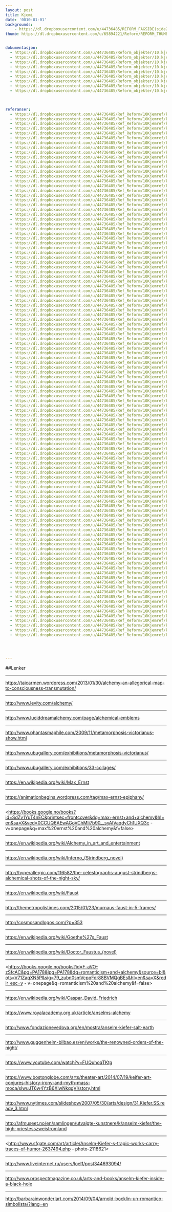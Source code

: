 ```yaml
---
layout: post
title: Kjemi
date: '0010-01-01'
backgrounds:
    - https://dl.dropboxusercontent.com/u/44736485/REFORM_FAGSIDE(side2)/10.Kjemi2m.jpg
thumb: https://dl.dropboxusercontent.com/u/65894221/Reform/REFORM_THUMBNAILS/10.Kjemi.jpg


dokumentasjon:
  - https://dl.dropboxusercontent.com/u/44736485/Reform_objekter/10.kjem1.jpg
  - https://dl.dropboxusercontent.com/u/44736485/Reform_objekter/10.kjem2.jpg
  - https://dl.dropboxusercontent.com/u/44736485/Reform_objekter/10.kjem3.jpg
  - https://dl.dropboxusercontent.com/u/44736485/Reform_objekter/10.kjem4.jpg
  - https://dl.dropboxusercontent.com/u/44736485/Reform_objekter/10.kjem5.jpg
  - https://dl.dropboxusercontent.com/u/44736485/Reform_objekter/10.kjem6.jpg
  - https://dl.dropboxusercontent.com/u/44736485/Reform_objekter/10.kjem7.jpg
  - https://dl.dropboxusercontent.com/u/44736485/Reform_objekter/10.kjem8.jpg
  - https://dl.dropboxusercontent.com/u/44736485/Reform_objekter/10.kjem9.jpg
  


referanser:
  - https://dl.dropboxusercontent.com/u/44736485/Ref_Reform/10Kjemref/kjemref01.jpg
  - https://dl.dropboxusercontent.com/u/44736485/Ref_Reform/10Kjemref/kjemref01b.jpg
  - https://dl.dropboxusercontent.com/u/44736485/Ref_Reform/10Kjemref/kjemref01c.jpg
  - https://dl.dropboxusercontent.com/u/44736485/Ref_Reform/10Kjemref/kjemref02.jpg
  - https://dl.dropboxusercontent.com/u/44736485/Ref_Reform/10Kjemref/kjemref04.jpg
  - https://dl.dropboxusercontent.com/u/44736485/Ref_Reform/10Kjemref/kjemref05.jpg
  - https://dl.dropboxusercontent.com/u/44736485/Ref_Reform/10Kjemref/kjemref06.jpg
  - https://dl.dropboxusercontent.com/u/44736485/Ref_Reform/10Kjemref/kjemref06b.jpg
  - https://dl.dropboxusercontent.com/u/44736485/Ref_Reform/10Kjemref/kjemref06c.jpg
  - https://dl.dropboxusercontent.com/u/44736485/Ref_Reform/10Kjemref/kjemref07.jpg
  - https://dl.dropboxusercontent.com/u/44736485/Ref_Reform/10Kjemref/kjemref08.jpg
  - https://dl.dropboxusercontent.com/u/44736485/Ref_Reform/10Kjemref/kjemref09.jpg
  - https://dl.dropboxusercontent.com/u/44736485/Ref_Reform/10Kjemref/kjemref10.jpg
  - https://dl.dropboxusercontent.com/u/44736485/Ref_Reform/10Kjemref/kjemref11.jpg
  - https://dl.dropboxusercontent.com/u/44736485/Ref_Reform/10Kjemref/kjemref11b.jpg
  - https://dl.dropboxusercontent.com/u/44736485/Ref_Reform/10Kjemref/kjemref12.jpg
  - https://dl.dropboxusercontent.com/u/44736485/Ref_Reform/10Kjemref/kjemref13.jpg
  - https://dl.dropboxusercontent.com/u/44736485/Ref_Reform/10Kjemref/kjemref14.jpg
  - https://dl.dropboxusercontent.com/u/44736485/Ref_Reform/10Kjemref/kjemref15.jpg
  - https://dl.dropboxusercontent.com/u/44736485/Ref_Reform/10Kjemref/kjemref16.jpg
  - https://dl.dropboxusercontent.com/u/44736485/Ref_Reform/10Kjemref/kjemref17.jpg
  - https://dl.dropboxusercontent.com/u/44736485/Ref_Reform/10Kjemref/kjemref18.jpg
  - https://dl.dropboxusercontent.com/u/44736485/Ref_Reform/10Kjemref/kjemref18b.jpg
  - https://dl.dropboxusercontent.com/u/44736485/Ref_Reform/10Kjemref/kjemref19.jpg
  - https://dl.dropboxusercontent.com/u/44736485/Ref_Reform/10Kjemref/kjemref20.jpg
  - https://dl.dropboxusercontent.com/u/44736485/Ref_Reform/10Kjemref/kjemref20b.jpg
  - https://dl.dropboxusercontent.com/u/44736485/Ref_Reform/10Kjemref/kjemref21.jpg
  - https://dl.dropboxusercontent.com/u/44736485/Ref_Reform/10Kjemref/kjemref22.jpg
  - https://dl.dropboxusercontent.com/u/44736485/Ref_Reform/10Kjemref/kjemref22b.jpg
  - https://dl.dropboxusercontent.com/u/44736485/Ref_Reform/10Kjemref/kjemref22c.jpg
  - https://dl.dropboxusercontent.com/u/44736485/Ref_Reform/10Kjemref/kjemref22d.jpg
  - https://dl.dropboxusercontent.com/u/44736485/Ref_Reform/10Kjemref/kjemref22e.jpg
  - https://dl.dropboxusercontent.com/u/44736485/Ref_Reform/10Kjemref/kjemref22f.jpg
  - https://dl.dropboxusercontent.com/u/44736485/Ref_Reform/10Kjemref/kjemref22g.jpg
  - https://dl.dropboxusercontent.com/u/44736485/Ref_Reform/10Kjemref/kjemref22h.jpg
  - https://dl.dropboxusercontent.com/u/44736485/Ref_Reform/10Kjemref/kjemref23.jpg
  - https://dl.dropboxusercontent.com/u/44736485/Ref_Reform/10Kjemref/kjemref24.jpg
  - https://dl.dropboxusercontent.com/u/44736485/Ref_Reform/10Kjemref/kjemref25.jpg
  - https://dl.dropboxusercontent.com/u/44736485/Ref_Reform/10Kjemref/kjemref26.jpg
  - https://dl.dropboxusercontent.com/u/44736485/Ref_Reform/10Kjemref/kjemref27.jpg
  - https://dl.dropboxusercontent.com/u/44736485/Ref_Reform/10Kjemref/kjemref28.jpg
  - https://dl.dropboxusercontent.com/u/44736485/Ref_Reform/10Kjemref/kjemref29.jpg
  - https://dl.dropboxusercontent.com/u/44736485/Ref_Reform/10Kjemref/kjemref30.jpg
  - https://dl.dropboxusercontent.com/u/44736485/Ref_Reform/10Kjemref/kjemref31.jpg
  - https://dl.dropboxusercontent.com/u/44736485/Ref_Reform/10Kjemref/kjemref32.jpg
  - https://dl.dropboxusercontent.com/u/44736485/Ref_Reform/10Kjemref/kjemref33.jpg
  - https://dl.dropboxusercontent.com/u/44736485/Ref_Reform/10Kjemref/kjemref34.jpg
  - https://dl.dropboxusercontent.com/u/44736485/Ref_Reform/10Kjemref/kjemref35.jpg
  - https://dl.dropboxusercontent.com/u/44736485/Ref_Reform/10Kjemref/kjemref35b.jpg
  - https://dl.dropboxusercontent.com/u/44736485/Ref_Reform/10Kjemref/kjemref35c.jpg
  - https://dl.dropboxusercontent.com/u/44736485/Ref_Reform/10Kjemref/kjemref35e.jpg
  - https://dl.dropboxusercontent.com/u/44736485/Ref_Reform/10Kjemref/kjemref35g.jpg
  - https://dl.dropboxusercontent.com/u/44736485/Ref_Reform/10Kjemref/kjemref35h.jpg
  - https://dl.dropboxusercontent.com/u/44736485/Ref_Reform/10Kjemref/kjemref35m.jpg
  - https://dl.dropboxusercontent.com/u/44736485/Ref_Reform/10Kjemref/kjemref35n.jpg
  - https://dl.dropboxusercontent.com/u/44736485/Ref_Reform/10Kjemref/kjemref36.jpg
  - https://dl.dropboxusercontent.com/u/44736485/Ref_Reform/10Kjemref/kjemref37.jpg
  - https://dl.dropboxusercontent.com/u/44736485/Ref_Reform/10Kjemref/kjemref38.jpg
  - https://dl.dropboxusercontent.com/u/44736485/Ref_Reform/10Kjemref/kjemref39.jpg
  - https://dl.dropboxusercontent.com/u/44736485/Ref_Reform/10Kjemref/kjemref40.jpg
  - https://dl.dropboxusercontent.com/u/44736485/Ref_Reform/10Kjemref/kjemref41.jpg
  - https://dl.dropboxusercontent.com/u/44736485/Ref_Reform/10Kjemref/kjemref42.jpg
  - https://dl.dropboxusercontent.com/u/44736485/Ref_Reform/10Kjemref/kjemref43.jpg
  - https://dl.dropboxusercontent.com/u/44736485/Ref_Reform/10Kjemref/kjemref44.jpg
  - https://dl.dropboxusercontent.com/u/44736485/Ref_Reform/10Kjemref/kjemref45.jpg
  - https://dl.dropboxusercontent.com/u/44736485/Ref_Reform/10Kjemref/kjemref46.jpg
  - https://dl.dropboxusercontent.com/u/44736485/Ref_Reform/10Kjemref/kjemref47.jpg
  - https://dl.dropboxusercontent.com/u/44736485/Ref_Reform/10Kjemref/kjemref48.jpg
  - https://dl.dropboxusercontent.com/u/44736485/Ref_Reform/10Kjemref/kjemref49.jpg
  - https://dl.dropboxusercontent.com/u/44736485/Ref_Reform/10Kjemref/kjemref50.jpg
  - https://dl.dropboxusercontent.com/u/44736485/Ref_Reform/10Kjemref/kjemref51.jpg
  - https://dl.dropboxusercontent.com/u/44736485/Ref_Reform/10Kjemref/kjemref52.jpg
  - https://dl.dropboxusercontent.com/u/44736485/Ref_Reform/10Kjemref/kjemref53.jpg
  - https://dl.dropboxusercontent.com/u/44736485/Ref_Reform/10Kjemref/kjemref54.jpg
  - https://dl.dropboxusercontent.com/u/44736485/Ref_Reform/10Kjemref/kjemref55.jpg
  - https://dl.dropboxusercontent.com/u/44736485/Ref_Reform/10Kjemref/kjemref56.jpg
  - https://dl.dropboxusercontent.com/u/44736485/Ref_Reform/10Kjemref/kjemref57.jpg
  - https://dl.dropboxusercontent.com/u/44736485/Ref_Reform/10Kjemref/kjemref58.jpg
  - https://dl.dropboxusercontent.com/u/44736485/Ref_Reform/10Kjemref/kjemref59.jpg
  - https://dl.dropboxusercontent.com/u/44736485/Ref_Reform/10Kjemref/kjemref60.jpg
  - https://dl.dropboxusercontent.com/u/44736485/Ref_Reform/10Kjemref/kjemref61.jpg
  - https://dl.dropboxusercontent.com/u/44736485/Ref_Reform/10Kjemref/kjemref62.jpg
  - https://dl.dropboxusercontent.com/u/44736485/Ref_Reform/10Kjemref/kjemref63.jpg
  - https://dl.dropboxusercontent.com/u/44736485/Ref_Reform/10Kjemref/kjemref64.jpg
  - https://dl.dropboxusercontent.com/u/44736485/Ref_Reform/10Kjemref/kjemref65.jpg
  - https://dl.dropboxusercontent.com/u/44736485/Ref_Reform/10Kjemref/kjemref66.jpg
  - https://dl.dropboxusercontent.com/u/44736485/Ref_Reform/10Kjemref/kjemref67.jpg
  - https://dl.dropboxusercontent.com/u/44736485/Ref_Reform/10Kjemref/kjemref68.jpg
  - https://dl.dropboxusercontent.com/u/44736485/Ref_Reform/10Kjemref/kjemref69.jpg
  - https://dl.dropboxusercontent.com/u/44736485/Ref_Reform/10Kjemref/kjemref70.jpg
  - https://dl.dropboxusercontent.com/u/44736485/Ref_Reform/10Kjemref/kjemref71.jpg
  - https://dl.dropboxusercontent.com/u/44736485/Ref_Reform/10Kjemref/kjemref72.jpg
  - https://dl.dropboxusercontent.com/u/44736485/Ref_Reform/10Kjemref/kjemref73.jpg
  - https://dl.dropboxusercontent.com/u/44736485/Ref_Reform/10Kjemref/kjemref74.jpg
  - https://dl.dropboxusercontent.com/u/44736485/Ref_Reform/10Kjemref/kjemref75.jpg
  - https://dl.dropboxusercontent.com/u/44736485/Ref_Reform/10Kjemref/kjemref76.jpg
  - https://dl.dropboxusercontent.com/u/44736485/Ref_Reform/10Kjemref/kjemref77.jpg
  - https://dl.dropboxusercontent.com/u/44736485/Ref_Reform/10Kjemref/kjemref78.jpg
  - https://dl.dropboxusercontent.com/u/44736485/Ref_Reform/10Kjemref/kjemref79.jpg
  - https://dl.dropboxusercontent.com/u/44736485/Ref_Reform/10Kjemref/kjemref80.jpg
  - https://dl.dropboxusercontent.com/u/44736485/Ref_Reform/10Kjemref/kjemref80b.jpg
  - https://dl.dropboxusercontent.com/u/44736485/Ref_Reform/10Kjemref/kjemref81.jpg
  - https://dl.dropboxusercontent.com/u/44736485/Ref_Reform/10Kjemref/kjemref82.jpg
  - https://dl.dropboxusercontent.com/u/44736485/Ref_Reform/10Kjemref/kjemref83.jpg
  - https://dl.dropboxusercontent.com/u/44736485/Ref_Reform/10Kjemref/kjemref84.jpg
  - https://dl.dropboxusercontent.com/u/44736485/Ref_Reform/10Kjemref/kjemref84a.jpg
  - https://dl.dropboxusercontent.com/u/44736485/Ref_Reform/10Kjemref/kjemref84b.jpg
  - https://dl.dropboxusercontent.com/u/44736485/Ref_Reform/10Kjemref/kjemref84c.jpg
  - https://dl.dropboxusercontent.com/u/44736485/Ref_Reform/10Kjemref/kjemref86.jpg
  - https://dl.dropboxusercontent.com/u/44736485/Ref_Reform/10Kjemref/kjemref85.jpg
  



---
```



##Lenker

* * *
<https://taicarmen.wordpress.com/2013/01/30/alchemy-an-allegorical-map-to-consciousness-transmutation/>

* * *
<http://www.levity.com/alchemy/>

* * *
<http://www.luciddreamalchemy.com/page/alchemical-emblems>

* * *
<http://www.phantasmaphile.com/2009/11/metamorphosis-victorianus-show.html>

* * *
<http://www.ubugallery.com/exhibitions/metamorphosis-victorianus/>

* * *
<http://www.ubugallery.com/exhibitions/33-collages/>

* * *
<https://en.wikipedia.org/wiki/Max_Ernst>

* * *
<https://animationbegins.wordpress.com/tag/max-ernst-epiphany/>

* * *
<https://books.google.no/books?id=SdZv1YuT4nEC&printsec=frontcover&dq=max+ernst+and+alchemy&hl=en&sa=X&ved=0CCUQ6AEwAGoVChMIi7b90__syAIVaqdyCh1UXQ3c - v=onepage&q=max%20ernst%20and%20alchemy&f=false>

* * *
<https://en.wikipedia.org/wiki/Alchemy_in_art_and_entertainment>

* * *
<https://en.wikipedia.org/wiki/Inferno_(Strindberg_novel)>

* * *
<http://hyperallergic.com/116582/the-celestographs-august-strindbergs-alchemical-shots-of-the-night-sky/>

* * *
<https://en.wikipedia.org/wiki/Faust>

* * *
<http://themetropolistimes.com/2015/01/23/murnaus-faust-in-5-frames/>

* * *
<http://cosmosandlogos.com/?p=353>

* * *
<https://en.wikipedia.org/wiki/Goethe%27s_Faust>

* * *
<https://en.wikipedia.org/wiki/Doctor_Faustus_(novel)>

* * *
<https://books.google.no/books?id=F-aVO-zSfcAC&pg=PA178&lpg=PA178&dq=romanticism+and+alchemy&source=bl&ots=V71ZaqXN5P&sig=79_zubn0smVcpqFdr88BVMQgBEs&hl=en&sa=X&redir_esc=y - v=onepage&q=romanticism%20and%20alchemy&f=false>

* * *
<https://en.wikipedia.org/wiki/Caspar_David_Friedrich>

* * *
<https://www.royalacademy.org.uk/article/anselms-alchemy>

* * *
<http://www.fondazionevedova.org/en/mostra/anselm-kiefer-salt-earth>

* * *
<http://www.guggenheim-bilbao.es/en/works/the-renowned-orders-of-the-night/>

* * *
<https://www.youtube.com/watch?v=FUQuhoqTKtg>

* * *
<https://www.bostonglobe.com/arts/theater-art/2014/07/19/keifer-art-conjures-history-irony-and-myth-mass-moca/sIwuJT6w4YzB6XlwNkqgVI/story.html>

* * *
<http://www.nytimes.com/slideshow/2007/05/30/arts/design/31.Kiefer.SS.ready_3.html>

* * *
<http://afmuseet.no/en/samlingen/utvalgte-kunstnere/k/anselm-kiefer/the-high-priestesszweistromland>

* * *
<http://www.sfgate.com/art/article/Anselm-Kiefer-s-tragic-works-carry-traces-of-humor-2637494.php - photo-2118621>

* * *
<http://www.liveinternet.ru/users/loel1/post344693094/>

* * *
<http://www.prospectmagazine.co.uk/arts-and-books/anselm-kiefer-inside-a-black-hole>

* * *
<http://barbarainwonderlart.com/2014/09/04/arnold-bocklin-un-romantico-simbolista/?lang=en>
